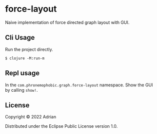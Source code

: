 # force-layout

Naive implementation of force directed graph layout with GUI.

## Cli Usage

Run the project directly.

    $ clojure -M:run-m

## Repl usage

In the `com.phronemophobic.graph.force-layout` namespace. Show the GUI by calling `show!`.

## License

Copyright © 2022 Adrian

Distributed under the Eclipse Public License version 1.0.
